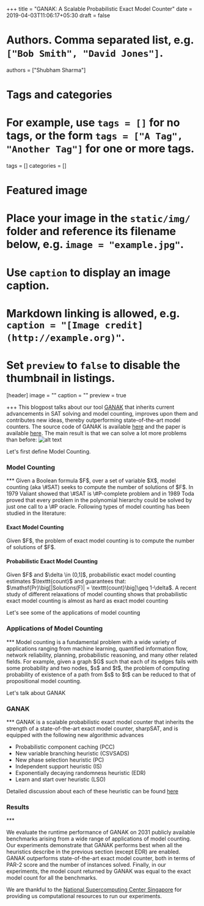 +++
title = "GANAK: A Scalable Probabilistic Exact Model Counter"
date = 2019-04-03T11:06:17+05:30
draft = false

# Authors. Comma separated list, e.g. `["Bob Smith", "David Jones"]`.
authors = ["Shubham Sharma"]

# Tags and categories
# For example, use `tags = []` for no tags, or the form `tags = ["A Tag", "Another Tag"]` for one or more tags.
tags = []
categories = []

# Featured image
# Place your image in the `static/img/` folder and reference its filename below, e.g. `image = "example.jpg"`.
# Use `caption` to display an image caption.
#   Markdown linking is allowed, e.g. `caption = "[Image credit](http://example.org)"`.
# Set `preview` to `false` to disable the thumbnail in listings.
[header]
image = ""
caption = ""
preview = true

+++
This blogpost talks about our tool [GANAK](https://github.com/meelgroup/ganak) that inherits current advancements in SAT solving and model counting, improves upon them and contributes new ideas, thereby outperforming state-of-the-art model counters. The source code of GANAK is available [here](https://github.com/meelgroup/ganak) and the paper is available [here](https://www.cs.toronto.edu/~meel/Papers/ijcai19srsm.pdf). The main result is that we can solve a lot more problems than before: ![alt text](cactus.png)



Let's first define Model Counting.
<h3>Model Counting</h3>
***
Given a Boolean formula $F$, over a set of variable $X$, model counting (aka \#SAT) seeks to compute the number of solutions of $F$. In 1979 Valiant showed that \#SAT is \#P-complete problem and in 1989 Toda proved that every problem in the polynomial hierarchy could be solved by just one call to a \#P oracle. Following types of model counting has been studied in the literature:

<h4>Exact Model Counting</h4>
Given $F$, the problem of exact model counting is to compute the number of solutions of $F$.
<h4> Probabilistic Exact Model Counting </h4>
Given $F$ and $\delta \in (0,1]$, probabilistic exact model counting estimates $\texttt{count}$ and guarantees that: $\mathsf{Pr}\big[|Solutions(F)| = \texttt{count}\big]\geq 1-\delta$. A recent study of different relaxations of model counting shows that probabilistic exact model counting is almost as hard as exact model counting


Let's see some of the applications of model counting
<h3> Applications of Model Counting </h3>
***
Model counting is a fundamental problem with a wide variety of applications ranging from machine learning, quantified information flow, network reliability, planning, probabilistic reasoning, and many other related fields. For example, given a graph $G$ such that each of its edges fails with some probability and two nodes, $s$ and $t$, the problem of computing probability of existence of a path from $s$ to $t$ can be reduced to that of propositional model counting.

Let's talk about GANAK
<h3> GANAK </h3>
***
GANAK is a scalable probabilistic exact model counter that inherits the strength of a state-of-the-art exact model counter, sharpSAT, and is equipped with the following new algorithmic advances

* Probabilistic component caching (PCC)
* New variable branching heuristic (CSVSADS)
* New phase selection heuristic (PC)
* Independent support heuristic (IS)
* Exponentially decaying randomness heuristic (EDR)
* Learn and start over heuristic (LSO)

Detailed discussion about each of these heuristic can be found [here](https://www.cs.toronto.edu/~meel/Papers/ijcai19srsm.pdf)

<h3> Results </h3>
***

We evaluate the runtime performance of GANAK on $2031$ publicly available benchmarks arising from a wide range of applications of model counting. Our experiments demonstrate that GANAK performs best when all the heuristics describe in the previous section (except EDR) are enabled. GANAK outperforms state-of-the-art exact model counter, both in terms of PAR-2 score and the number of instances solved. Finally, in our experiments, the model count returned by GANAK was equal to the exact model count for all the benchmarks.


We are thankful to the [National Supercomputing Center Singapore](https://www.nscc.sg/) for providing us computational resources to run our experiments.
